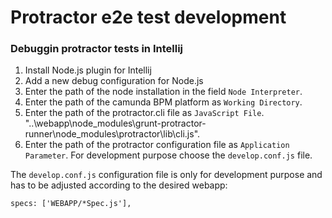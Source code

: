 # Protractor e2e test development

### Debuggin protractor tests in Intellij

1. Install Node.js plugin for Intellij
2. Add a new debug configuration for Node.js
3. Enter the path of the node installation in the field `Node Interpreter`.
4. Enter the path of the camunda BPM platform as `Working Directory`.
5. Enter the path of the protractor.cli file as `JavaScript File`. "..\webapp\node_modules\grunt-protractor-runner\node_modules\protractor\lib\cli.js".
6. Enter the path of the protractor configuration file as `Application Parameter`. For development purpose choose the `develop.conf.js` file.

The `develop.conf.js` configuration file is only for development purpose and has to be adjusted according to the desired webapp:

```
specs: ['WEBAPP/*Spec.js'],
```